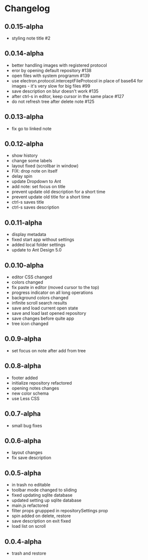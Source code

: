 # Changelog


## 0.0.15-alpha
- styling note title #2


## 0.0.14-alpha

- better handling images with registered protocol
- eror by opening default repository #138
- open files with system programm #139
- use electron.protocol.interceptFileProtocol in place of base64 for images - it's very slow for big files #99
- save description on blur doesn't work #135
- after ctrl-s in editor, keep cursor in the same place #127
- do not refresh tree after delete note #125

## 0.0.13-alpha

- fix go to linked note


## 0.0.12-alpha

- show history
- change some labels 
- layout fixed (scrollbar in window)
- FIX: drop note on itself
- delay spin
- update Dropdown to Ant 
- add note: set focus on title
- prevent update old description for a short time
- prevent update old title for a short time
- ctrl-s saves title
- ctrl-s saves description


## 0.0.11-alpha

- display metadata
- fixed start app without settings
- added local folder settings
- update to Ant Design 5.0


## 0.0.10-alpha

- editor CSS changed
- colors changed
- fix paste in editor (moved cursor to the top)
- progress indicator on all long operations
- background colors changed
- infinite scroll search results
- save and load current open state
- save and load last opened repository
- save changes before quite app
- tree icon changed


## 0.0.9-alpha

- set focus on note after add from tree


## 0.0.8-alpha

- footer added
- initialize repository refactored
- opening notes changes
- new color schema
- use Less  CSS


## 0.0.7-alpha

- small bug fixes


## 0.0.6-alpha

- layout changes
- fix save description


## 0.0.5-alpha

- in trash no editable  
- toolbar mode changed to sliding
- fixed updating sqlite database
- updated setting up sqlite database
- main.js refactored
- filter props gruppped in repositorySettings prop
- spin added on delete, restore
- save description on exit fixed
- load list on scroll


## 0.0.4-alpha

- trash and restore
